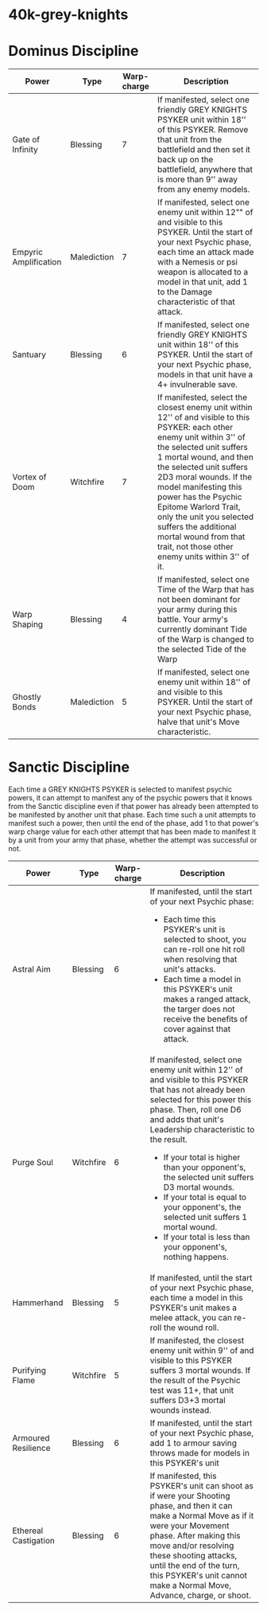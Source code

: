 # 40k-grey-knights

# Dominus Discipline

| Power | Type | Warp-charge | Description |
| ----------- | ----------- | ----------- | ----------- |
| Gate of Infinity | Blessing | 7 | If manifested, select one friendly GREY KNIGHTS PSYKER unit within 18'' of this PSYKER. Remove that unit from the battlefield and then set it back up on the battlefield, anywhere that is more than 9'' away from any enemy models. |
| Empyric Amplification | Malediction | 7 | If manifested, select one enemy unit within 12"" of and visible to this PSYKER. Until the start of your next Psychic phase, each time an attack made with a Nemesis or psi weapon is allocated to a model in that unit, add 1 to the Damage characteristic of that attack.
| Santuary | Blessing | 6 | If manifested, select one friendly GREY KNIGHTS unit within 18'' of this PSYKER. Until the start of your next Psychic phase, models in that unit have a 4+ invulnerable save.
| Vortex of Doom | Witchfire | 7 | If manifested, select the closest enemy unit within 12'' of and visible to this PSYKER: each other enemy unit within 3'' of the selected unit suffers 1 mortal wound, and then the selected unit suffers 2D3 moral wounds. If the model manifesting this power has the Psychic Epitome Warlord Trait, only the unit you selected suffers the additional mortal wound from that trait, not those other enemy units within 3'' of it.
| Warp Shaping | Blessing | 4 | If manifested, select one Time of the Warp that has not been dominant for your army during this battle. Your army's currently dominant Tide of the Warp is changed to the selected Tide of the Warp
| Ghostly Bonds | Malediction | 5 | If manifested, select one enemy unit within 18'' of and visible to this PSYKER. Until the start of your next Psychic phase, halve that unit's Move characteristic. 


# Sanctic Discipline

Each time a GREY KNIGHTS PSYKER is selected to manifest psychic powers, it can attempt to manifest any of the psychic powers that it knows from the Sanctic discipline even if that power has already been attempted to be manifested by another unit that phase. Each time such a unit attempts to manifest such a power, then until the end of the phase, add 1 to that power's warp charge value for each other attempt that has been made to manifest it by a unit from your army that phase, whether the attempt was successful or not.

| Power | Type | Warp-charge | Description |
| ----------- | ----------- | ----------- | ----------- |
| Astral Aim | Blessing | 6 | If manifested, until the start of your next Psychic phase: <ul><li>Each time this PSYKER's unit is selected to shoot, you can re-roll one hit roll when resolving that unit's attacks.</li><li>Each time a model in this PSYKER's unit makes a ranged attack, the targer does not receive the benefits of cover against that attack.</li></ul>
| Purge Soul | Witchfire | 6 | If manifested, select one enemy unit within 12'' of and visible to this PSYKER that has not already been selected for this power this phase. Then, roll one D6 and adds that unit's Leadership characteristic to the result. <ul><li>If your total is higher than your opponent's, the selected unit suffers D3 mortal wounds.</li><li>If your total is equal to your opponent's, the selected unit suffers 1 mortal wound.</li><li>If your total is less than your opponent's, nothing happens.</li></ul>
| Hammerhand | Blessing | 5 | If manifested, until the start of your next Psychic phase, each time a model in this PSYKER's unit makes a melee attack, you can re-roll the wound roll.
| Purifying Flame | Witchfire | 5 | If manifested, the closest enemy unit within 9'' of and visible to this PSYKER suffers 3 mortal wounds. If the result of the Psychic test was 11+, that unit suffers D3+3 mortal wounds instead.
| Armoured Resilience | Blessing | 6 | If manifested, until the start of your next Psychic phase, add 1 to armour saving throws made for models in this PSYKER's unit
| Ethereal Castigation | Blessing | 6 | If manifested, this PSYKER's unit can shoot as if were your Shooting phase, and then it can make a Normal Move as if it were your Movement phase. After making this move and/or resolving these shooting attacks, until the end of the turn, this PSYKER's unit cannot make a Normal Move, Advance, charge, or shoot. 